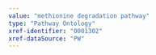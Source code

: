 ```yaml
---
value: "methionine degradation pathway"
type: "Pathway Ontology"
xref-identifier: "0001302"
xref-dataSource: "PW"
---
```


